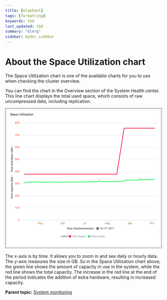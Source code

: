 ```yaml
---
title: [elephant]
tags: [formatting]
keywords: tbd
last_updated: tbd
summary: "blerg"
sidebar: mydoc_sidebar
---
```

# About the Space Utilization chart

The Space Utilization chart is one of the available charts for you to use when checking the cluster overview.

You can find the chart in the Overview section of the System Health center. This line chart displays the total used space, which consists of raw uncompressed data, including replication.

 ![](../../images/memory_usage_chart.png "Space Utilization chart example") 

The x-axis is by time. It allows you to zoom in and see daily or hourly data. The y-axis measures the size in GB. So in the Space Utilization chart above, the green line shows the amount of capacity in use in the system, while the red line shows the total capacity. The increase in the red line at the end of the period indicates the addition of extra hardware, resulting in increased capacity.

**Parent topic:** [System monitoring](../../admin/system_admin/monitor_pinboards.html)

